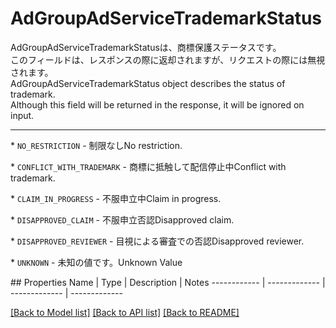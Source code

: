 # AdGroupAdServiceTrademarkStatus

<div lang=\"ja\">AdGroupAdServiceTrademarkStatusは、商標保護ステータスです。<br> このフィールドは、レスポンスの際に返却されますが、リクエストの際には無視されます。</div> <div lang=\"en\">AdGroupAdServiceTrademarkStatus object describes the status of trademark.<br> Although this field will be returned in the response, it will be ignored on input.</div> <hr> <p>* <code>NO_RESTRICTION</code> - <span lang=\"ja\">制限なし</span><span lang=\"en\">No restriction.</span></p> <p>* <code>CONFLICT_WITH_TRADEMARK</code> - <span lang=\"ja\">商標に抵触して配信停止中</span><span lang=\"en\">Conflict with trademark.</span></p> <p>* <code>CLAIM_IN_PROGRESS</code> - <span lang=\"ja\">不服申立中</span><span lang=\"en\">Claim in progress.</span></p> <p>* <code>DISAPPROVED_CLAIM</code> - <span lang=\"ja\">不服申立否認</span><span lang=\"en\">Disapproved claim.</span></p> <p>* <code>DISAPPROVED_REVIEWER</code> - <span lang=\"ja\">目視による審査での否認</span><span lang=\"en\">Disapproved reviewer.</span></p> <p>* <code>UNKNOWN</code> - <span lang=\"ja\">未知の値です。</span><span lang=\"en\">Unknown Value</span></p> 
## Properties
Name | Type | Description | Notes
------------ | ------------- | ------------- | -------------

[[Back to Model list]](../README.md#documentation-for-models) [[Back to API list]](../README.md#documentation-for-api-endpoints) [[Back to README]](../README.md)


